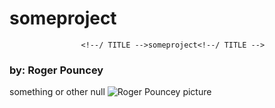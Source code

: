 # someproject

                    <!--/ TITLE -->someproject<!--/ TITLE -->
### **by: Roger Pouncey** 

something or other 
null
![Roger Pouncey picture](https://avatars2.githubusercontent.com/u/58075467?v=4)